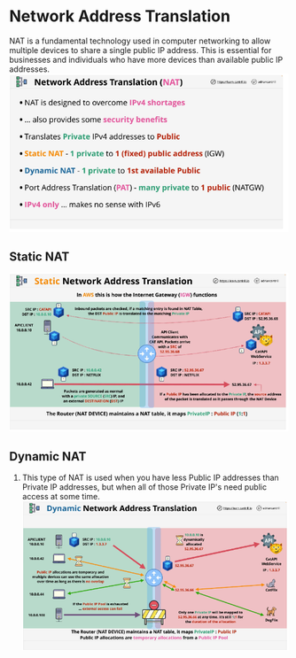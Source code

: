 # Network Address Translation
NAT is a fundamental technology used in computer networking to allow multiple devices to share a single public IP address. This is essential for businesses and individuals who have more devices than available public IP addresses.
![network_17](../assets/network_17.png)
## Static NAT
![network_18](../assets/network_18.png)
## Dynamic NAT
1. This type of NAT is used when you have less Public IP addresses than Private IP addresses, but when all of those Private IP's need public access at some time.
![network_19](../assets/network_19.png)